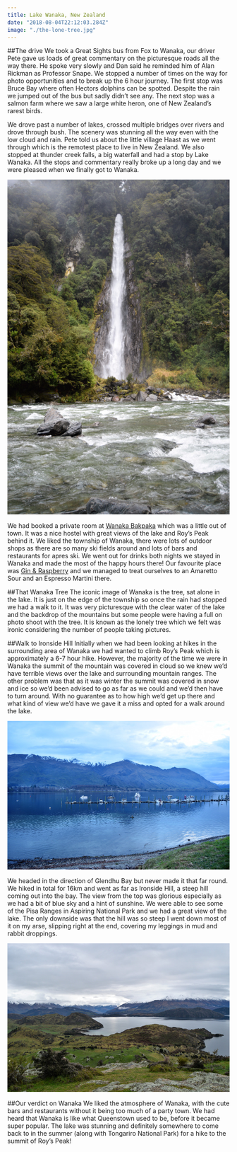 ```yaml
---
title: Lake Wanaka, New Zealand
date: "2018-08-04T22:12:03.284Z"
image: "./the-lone-tree.jpg"
---
```


##The drive
We took a Great Sights bus from Fox to Wanaka, our driver Pete gave us loads of great commentary on the picturesque roads all the way there. He spoke very slowly and Dan said he reminded him of Alan Rickman as Professor Snape. We stopped a number of times on the way for photo opportunities and to break up the 6 hour journey. The first stop was Bruce Bay where often Hectors dolphins can be spotted. Despite the rain we jumped out of the bus but sadly didn’t see any. The next stop was a salmon farm where we saw a large white heron, one of New Zealand’s rarest birds.

We drove past a number of lakes, crossed multiple bridges over rivers and drove through bush. The scenery was stunning all the way even with the low cloud and rain. Pete told us about the little village Haast as we went through which is the remotest place to live in New Zealand. We also stopped at thunder creek falls, a big waterfall and had a stop by Lake Wanaka. All the stops and commentary really broke up a long day and we were pleased when we finally got to Wanaka.

![Thunder Creek Falls](./thunder-creek-falls.jpg "Thunder Creek Falls")

We had booked a private room at [Wanaka Bakpaka](https://www.wanakabakpaka.co.nz/) which was a little out of town. It was a nice hostel with great views of the lake and Roy’s Peak behind it. We liked the township of Wanaka, there were lots of outdoor shops as there are so many ski fields around and lots of bars and restaurants for apres ski. We went out for drinks both nights we stayed in Wanaka and made the most of the happy hours there! Our favourite place was [Gin & Raspberry](http://www.ginandraspberry.co.nz/) and we managed to treat ourselves to an Amaretto Sour and an Espresso Martini there.

##That Wanaka Tree
The iconic image of Wanaka is the tree, sat alone in the lake. It is just on the edge of the township so once the rain had stopped we had a walk to it. It was very picturesque with the clear water of the lake and the backdrop of the mountains but some people were having a full on photo shoot with the tree. It is known as the lonely tree which we felt was ironic considering the number of people taking pictures.

##Walk to Ironside Hill
Initially when we had been looking at hikes in the surrounding area of Wanaka we had wanted to climb Roy’s Peak which is approximately a 6-7 hour hike. However, the majority of the time we were in Wanaka the summit of the mountain was covered in cloud so we knew we’d have terrible views over the lake and surrounding mountain ranges. The other problem was that as it was winter the summit was covered in snow and ice so we’d been advised to go as far as we could and we’d then have to turn around. With no guarantee as to how high we’d get up there and what kind of view we’d have we gave it a miss and opted for a walk around the lake.

![Lake Wanaka](./lake-wanaka.jpg "Lake Wanaka")

We headed in the direction of Glendhu Bay but never made it that far round. We hiked in total for 16km and went as far as Ironside Hill, a steep hill coming out into the bay. The view from the top was glorious especially as we had a bit of blue sky and a hint of sunshine. We were able to see some of the Pisa Ranges in Aspiring National Park and we had a great view of the lake. The only downside was that the hill was so steep I went down most of it on my arse, slipping right at the end, covering my leggings in mud and rabbit droppings.

![Ironside Hill](./ironside-hill.jpg "Ironside Hill")

##Our verdict on Wanaka
We liked the atmosphere of Wanaka, with the cute bars and restaurants without it being too much of a party town. We had heard that Wanaka is like what Queenstown used to be, before it became super popular. The lake was stunning and definitely somewhere to come back to in the summer (along with Tongariro National Park) for a hike to the summit of Roy’s Peak!